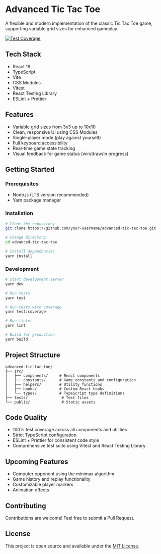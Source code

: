 # Advanced Tic Tac Toe

A flexible and modern implementation of the classic Tic Tac Toe game, supporting variable grid sizes for enhanced gameplay.

[![Test Coverage](https://img.shields.io/badge/coverage-100%25-brightgreen.svg)](coverage/coverage-final.json)

## Tech Stack

- React 19
- TypeScript
- Vite
- CSS Modules
- Vitest
- React Testing Library
- ESLint + Prettier

## Features

- Variable grid sizes from 3x3 up to 10x10
- Clean, responsive UI using CSS Modules
- Single-player mode (play against yourself)
- Full keyboard accessibility
- Real-time game state tracking
- Visual feedback for game status (win/draw/in progress)

## Getting Started

### Prerequisites

- Node.js (LTS version recommended)
- Yarn package manager

### Installation

```bash
# Clone the repository
git clone https://github.com/your-username/advanced-tic-tac-toe.git

# Change directory
cd advanced-tic-tac-toe

# Install dependencies
yarn install
```

### Development

```bash
# Start development server
yarn dev

# Run tests
yarn test

# Run tests with coverage
yarn test:coverage

# Run linter
yarn lint

# Build for production
yarn build
```

## Project Structure

```
advanced-tic-tac-toe/
├── src/
│   ├── components/     # React components
│   ├── constants/      # Game constants and configuration
│   ├── helpers/        # Utility functions
│   ├── hooks/          # Custom React hooks
│   └── types/          # TypeScript type definitions
├── tests/               # Test files
└── public/              # Static assets
```

## Code Quality

- 100% test coverage across all components and utilities
- Strict TypeScript configuration
- ESLint + Prettier for consistent code style
- Comprehensive test suite using Vitest and React Testing Library

## Upcoming Features

- Computer opponent using the minimax algorithm
- Game history and replay functionality
- Customizable player markers
- Animation effects

## Contributing

Contributions are welcome! Feel free to submit a Pull Request.

## License

This project is open source and available under the [MIT License](LICENSE).
